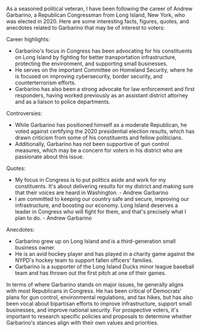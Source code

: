 As a seasoned political veteran, I have been following the career of Andrew Garbarino, a Republican Congressman from Long Island, New York, who was elected in 2020. Here are some interesting facts, figures, quotes, and anecdotes related to Garbarino that may be of interest to voters:

Career highlights:

- Garbarino's focus in Congress has been advocating for his constituents on Long Island by fighting for better transportation infrastructure, protecting the environment, and supporting small businesses. 
- He serves on the important Committee on Homeland Security, where he is focused on improving cybersecurity, border security, and counterterrorism efforts. 
- Garbarino has also been a strong advocate for law enforcement and first responders, having worked previously as an assistant district attorney and as a liaison to police departments.

Controversies:

- While Garbarino has positioned himself as a moderate Republican, he voted against certifying the 2020 presidential election results, which has drawn criticism from some of his constituents and fellow politicians. 
- Additionally, Garbarino has not been supportive of gun control measures, which may be a concern for voters in his district who are passionate about this issue.

Quotes:

- My focus in Congress is to put politics aside and work for my constituents. It's about delivering results for my district and making sure that their voices are heard in Washington. - Andrew Garbarino
- I am committed to keeping our country safe and secure, improving our infrastructure, and boosting our economy. Long Island deserves a leader in Congress who will fight for them, and that's precisely what I plan to do. - Andrew Garbarino

Anecdotes:

- Garbarino grew up on Long Island and is a third-generation small business owner. 
- He is an avid hockey player and has played in a charity game against the NYPD's hockey team to support fallen officers' families. 
- Garbarino is a supporter of the Long Island Ducks minor league baseball team and has thrown out the first pitch at one of their games.

In terms of where Garbarino stands on major issues, he generally aligns with most Republicans in Congress. He has been critical of Democrats' plans for gun control, environmental regulations, and tax hikes, but has also been vocal about bipartisan efforts to improve infrastructure, support small businesses, and improve national security. For prospective voters, it's important to research specific policies and proposals to determine whether Garbarino's stances align with their own values and priorities.

